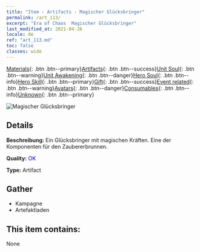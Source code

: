 ```yaml
---
title: "Item - Artifacts - Magischer Glücksbringer"
permalink: /art_113/
excerpt: "Era of Chaos  Magischer Glücksbringer"
last_modified_at: 2021-04-26
locale: de
ref: "art_113.md"
toc: false
classes: wide
---
```

 [Materials](/ItemsDE/){: .btn .btn--primary}[Artifacts](/ItemsDE/Artifacts/){: .btn .btn--success}[Unit Soul](/ItemsDE/UnitSoul/){: .btn .btn--warning}[Unit Awakening](/ItemsDE/UnitAwakening/){: .btn .btn--danger}[Hero Soul](/ItemsDE/HeroSoul/){: .btn .btn--info}[Hero Skill](/ItemsDE/HeroSkill/){: .btn .btn--primary}[Gift](/ItemsDE/Gift/){: .btn .btn--success}[Event related](/ItemsDE/Events/){: .btn .btn--warning}[Avatars](/ItemsDE/Avatars/){: .btn .btn--danger}[Consumables](/ItemsDE/Consumables/){: .btn .btn--info}[Unknown](/ItemsDE/Unknown/){: .btn .btn--primary}

 ![Magischer Glücksbringer](/images/t/artifact_40212.png)

## Details
 **Beschreibung:** Ein Glücksbringer mit magischen Kräften. Eine der Komponenten für den Zaubererbrunnen.

 **Quality:** <span style="color: #0000CD">OK</span>

 **Type:** Artifact

## Gather

*    Kampagne 
*    Artefaktladen 

## This item contains:

  None

